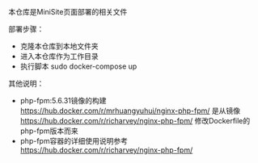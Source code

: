 本仓库是MiniSite页面部署的相关文件

部署步骤：

- 克隆本仓库到本地文件夹
- 进入本仓库作为工作目录
- 执行脚本 sudo docker-compose up

其他说明：
- php-fpm:5.6.31镜像的构建 https://hub.docker.com/r/mrhuangyuhui/nginx-php-fpm/ 是从镜像 https://hub.docker.com/r/richarvey/nginx-php-fpm/ 修改Dockerfile的php-fpm版本而来
- php-fpm容器的详细使用说明参考 https://hub.docker.com/r/richarvey/nginx-php-fpm/
